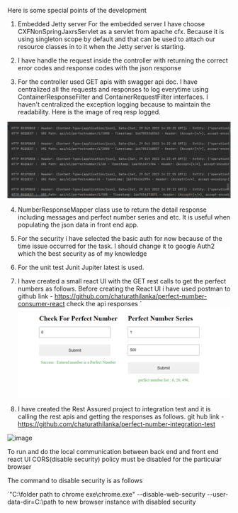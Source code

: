 Here is some special points of the development 

1) Embedded Jetty server
For the embedded server I have choose CXFNonSpringJaxrsServlet as a servlet from apache cfx. Because it is using singleton scope by default and that can be used to 
attach our resource classes in to it when the Jetty server is starting.

2) I have handle the request inside the controller with returning the 
correct error codes and response codes with the json response 

3) For the controller used GET apis with swagger api doc. 
I have centralized all the requests and responses to log everytime using ContainerResponseFilter and ContainerRequestFilter interfaces. 
I haven't centralized the exception logging because to maintain the readability. Here is the image of req resp logged.

![img_1.png](img_1.png)

4) NumberResponseMapper class use to return the detail response including messages and perfect number series and etc. It is useful when populating the json data in front end app.

5) For the security i have selected the basic auth for now because of the 
time issue occurred for the task. I should change it to google Auth2 which the best security as of my knowledge

6) For the unit test Junit Jupiter latest is used.

7) I have created a small react UI with the GET rest calls to get 
the perfect numbers as follows. Before creating the React UI i have used postman to 
github link - https://github.com/chaturathilanka/perfect-number-consumer-react
check the api responses
`![img.png](img.png)

8) I have created the Rest Assured project to integration test and it is calling the rest apis 
and getting the responses as follows. git hub link - https://github.com/chaturathilanka/perfect-number-integration-test

![image](https://user-images.githubusercontent.com/13113220/198901430-d5ac25c5-3406-4b51-ba8a-c93e098eff8e.png)

To run and do the local communication between back end and front end react UI CORS(disable security) policy must be disabled for the particular browser

The command to disable security is as follows 

`"C:\folder path to chrome exe\chrome.exe" --disable-web-security --user-data-dir=C:\path to new browser instance with disabled security


